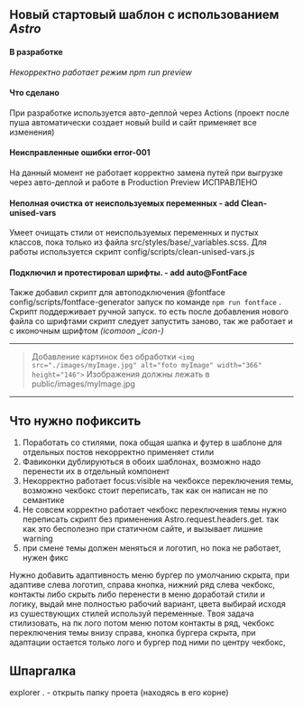 ## Новый стартовый шаблон с использованием _Astro_

#### В разработке

_Некорректно работает режим npm run preview_

#### Что сделано

При разработке используется авто-деплой через Actions (проект после пуша автоматически создает новый build и сайт применяет все изменения)

#### Неисправленные ошибки error-001

На данный момент не работает корректно замена путей при выгрузке через авто-деплой и работе в Production Preview ИСПРАВЛЕНО

#### Неполная очистка от неиспользуемых переменных - add Clean-unised-vars

Умеет очищать стили от неиспользуемых переменных и пустых классов, пока только из файла src/styles/base/\_variables.scss. Для работы используется скрипт config/scripts/clean-unised-vars.js

#### Подключил и протестировал шрифты. - add auto@FontFace

Также добавил скрипт для автоподключения @fontface config/scripts/fontface-generator запуск по команде `npm run fontface` . Скрипт поддерживает ручной запуск. то есть после добавления нового файла со шрифтами скрипт следует запустить заново, так же работает и с иконочным шрифтом _(icomoon \_icon-)_

---

> Добавление картинок без обработки `<img src="./images/myImage.jpg" alt="foto myImage" width="366" height="146">` Изображения должны лежать в public/images/myImage.jpg

---

## Что нужно пофиксить

1. Поработать со стилями, пока общая шапка и футер в шаблоне для отдельных постов некорректно применяет стили
2. Фавиконки дублируються в обоих шаблонах, возможно надо перенести их в отдельный компонент
3. Некорректно работает focus:visible на чекбоксе переключения темы, возможно чекбокс стоит переписать, так как он написан не по семантике
4. Не совсем корректно работает чекбокс переключения темы нужно переписать скрипт без применения Astro.request.headers.get. так как это бесполезно при статичном сайте, и вызывает лишние warning
5. при смене темы должен меняться и логотип, но пока не работает, нужен фикс

Нужно добавить адаптивность меню бургер по умолчанию скрыта, при адаптиве слева логотип, справа кнопка, нижний ряд слева чекбокс, контакты либо скрыть либо перенести в меню доработай стили и логику, выдай мне полностью рабочий вариант, цвета выбирай исходя из сушествующих стилей используй переменные. Твоя задача стилизовать, на пк лого потом меню потом контакты в ряд, чекбокс переключения темы внизу справа, кнопка бургера скрыта, при адаптации остается только лого и бургер под ними по центру чекбокс,

## Шпаргалка

explorer . - открыть папку проета (находясь в его корне)
